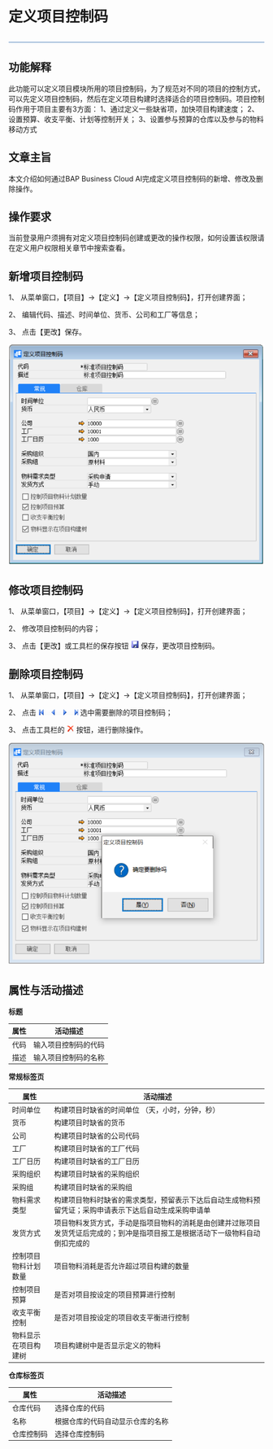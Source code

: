 # 定义项目控制码

 ![1574661306659](zsk_xm_dy/common/headLine.png )

## 功能解释

此功能可以定义项目模块所用的项目控制码，为了规范对不同的项目的控制方式，可以先定义项目控制码，然后在定义项目构建时选择适合的项目控制码。项目控制码作用于项目主要有3方面：
1、通过定义一些缺省项，加快项目构建速度；
2、设置预算、收支平衡、计划等控制开关；
3、设置参与预算的仓库以及参与的物料移动方式


## 文章主旨

本文介绍如何通过BAP Business Cloud AI完成定义项目控制码的新增、修改及删除操作。


## 操作要求

当前登录用户须拥有对定义项目控制码创建或更改的操作权限，如何设置该权限请在定义用户权限相关章节中搜索查看。


## 新增项目控制码

1、 从菜单窗口，【项目】->【定义】->【定义项目控制码】，打开创建界面；

2、 编辑代码、描述、时间单位、货币、公司和工厂等信息；

3、 点击【更改】保存。

![1574672556248](zsk_xm_dy/6.1.png)    


## 修改项目控制码

1、 从菜单窗口，【项目】->【定义】->【定义项目控制码】，打开创建界面；

2、 修改项目控制码的内容；

3、 点击【更改】或工具栏的保存按钮  ![1574672603855](zsk_xm_dy/common/保存.png) 保存，更改项目控制码。


## 删除项目控制码

1、 从菜单窗口，【项目】->【定义】->【定义项目控制码】，打开创建界面；

2、 点击 ![1574672596221](zsk_xm_dy/common/翻页.png)  选中需要删除的项目控制码；

3、 点击工具栏的 ![1574672591107](zsk_xm_dy/common/删除.png)  按钮，进行删除操作。

   ![1574672581619](zsk_xm_dy/6.2.png)
   

## 属性与活动描述

**标题**

| **属性** | **活动描述**         |
| -------- | -------------------- |
| 代码     | 输入项目控制码的代码 |
| 描述     | 输入项目控制码的名称 |

**常规标签页**

| **属性**             | **活动描述**                                                 |
| -------------------- | ------------------------------------------------------------ |
| 时间单位             | 构建项目时缺省的时间单位 （天，小时，分钟，秒）              |
| 货币                 | 构建项目时缺省的货币                                         |
| 公司                 | 构建项目时缺省的公司代码                                     |
| 工厂                 | 构建项目时缺省的工厂代码                                     |
| 工厂日历             | 构建项目时缺省的工厂日历                                     |
| 采购组织             | 构建项目时缺省的采购组织                                     |
| 采购组               | 构建项目时缺省的采购组                                       |
| 物料需求类型         | 构建项目物料时缺省的需求类型，预留表示下达后自动生成物料预留凭证；采购申请表示下达后自动生成采购申请单 |
| 发货方式             | 项目物料发货方式，手动是指项目物料的消耗是由创建并过账项目发货凭证后完成的；到冲是指项目报工是根据活动下一级物料自动倒扣完成的 |
| 控制项目物料计划数量 | 项目物料消耗是否允许超过项目构建的数量                       |
| 控制项目预算         | 是否对项目按设定的项目预算进行控制                           |
| 收支平衡控制         | 是否对项目按设定的项目收支平衡进行控制                       |
| 物料显示在项目构建树 | 项目构建树中是否显示定义的物料                               |

**仓库标签页**

| **属性**   | **活动描述**                     |
| ---------- | -------------------------------- |
| 仓库代码   | 选择仓库的代码                   |
| 名称       | 根据仓库的代码自动显示仓库的名称 |
| 仓库控制码 | 选择仓库控制码                   |

 
